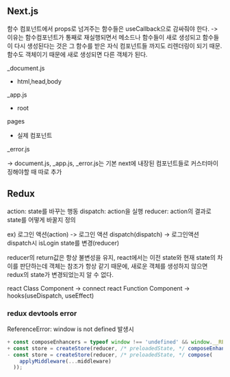 ## Next.js

함수 컴포넌트에서 props로 넘겨주는 함수들은 useCallback으로 감싸줘야 한다.
-> 이유는 함수컴포넌트가 통째로 재실행되면서 메소드나 함수들이 새로 생성되고
함수들이 다시 생성된다는 것은 그 함수를 받은 자식 컴포넌트들 까지도 리렌더링이 되기 때문.
함수도 객체이기 때문에 새로 생성되면 다른 객체가 된다.

\_document.js

- html,head,body

\_app.js

- root

pages

- 실제 컴포넌트

\_error.js

-> document.js, \_app.js, \_error.js는 기본 next에 내장된 컴포넌트들로 커스터마이징해야할 때 따로 추가

## Redux

action: state를 바꾸는 행동
dispatch: action을 실행
reducer: action의 결과로 state를 어떻게 바꿀지 정의

ex) 로그인 액션(action) -> 로그인 액션 dispatch(dispatch) -> 로그인액션 dispatch시 isLogin state를 변경(reducer)

reducer의 return값은 항상 불변성을 유지, react에서는 이전 state와 현재 state의 차이를 판단하는데 객체는 참조가 항상 같기 때문에,
새로운 객체를 생성하지 않으면 redux의 state가 변경되었는지 알 수 없다.

react Class Component -> connect
react Function Component -> hooks(useDispatch, useEffect)

### redux devtools error

ReferenceError: window is not defined 발생시

```js
+ const composeEnhancers = typeof window !== 'undefined' && window.__REDUX_DEVTOOLS_EXTENSION_COMPOSE__ || compose;
+ const store = createStore(reducer, /* preloadedState, */ composeEnhancers(
- const store = createStore(reducer, /* preloadedState, */ compose(
    applyMiddleware(...middleware)
  ));
```
